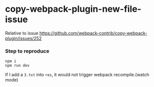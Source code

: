 # copy-webpack-plugin-new-file-issue

Relative to issue https://github.com/webpack-contrib/copy-webpack-plugin/issues/252

### Step to reproduce

```
npm i
npm run dev
```

If I add a `3.txt` into `res`, it would not trigger webpack recompile.(watch mode)